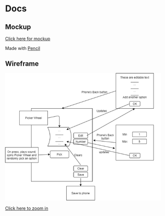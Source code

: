 # Docs

## Mockup

[Click here for mockup](https://potatowagon.github.io/options-picker/mockup/index.html)

Made with [Pencil](https://github.com/prikhi/pencil)

## Wireframe

![wireframe](./wireframe.png)

[Click here to zoom in](https://app.diagrams.net/?lightbox=1&highlight=0000ff&edit=_blank&layers=1&nav=1&title=Untitled%20Diagram.drawio#R7Vxbd5s4EP41PvsUH0CA8WPjpt3dNk3atE3z1KMYxXCCLS%2FIid1fX8ncJWEw5eZk8xDDWBbwzcw3F8kegdly%2B96Ha%2BcS28gbaYq9HYG3I01TTWVKX5hkF0qAZYWChe%2Fa0aBUcOP%2BQpFQiaQb10ZBbiDB2CPuOi%2Bc49UKzUlOBn0fP%2BeHPWAvf9U1XCBBcDOHnii9dW3ihFJLm6Tyv5G7cOIrq2b0wEsYD46eJHCgjZ8zInAxAjMfYxIeLbcz5DHwYlxu%2F9ndeh8fzff%2Ffg7%2Bg9%2FOP3z99P0snOzdMR9JHsFHK1J76o%2BzL19sePUw%2Bby4e%2Fi1CdTv736eaeHUT9DbRHhFz0p2MYA%2B3qxsxCZRRuD82XEJulnDOXv3mZoMlTlk6dEzlR5G0yGfoC2Hf8nNqwmi1BQRXiLi7%2BjnolmsSAexESrR%2BXOqUs2MZE5GnSA2QxiZ0SKZOoWKHkRoHYEcKEeOGsyaHdqQwBuC%2Fb2lliHoYwKJi1f09Ey1lBYxVQ0OVEsEVVUkoFptYaoLmI7H45FmevTC5%2Fc%2BPVqwo5%2FsTxQfPZZTF4WX5HUREB8%2Fohn2sE8lK7xi%2BntwPY8TQc9dMIXNqToQlZ8zZbmUg95Ebyxd2%2FaKlJ93sNa0rXPankq0rUm0bbalbavcgxYUm3UhIlHIgPfxcKUZpMw8UvrEEJCyJEDpbQFlHEPSakMkXawyEbgIqGowgbZgMgWYrt354ym7%2BTE62BbpYNKlqU4H6tMa79OSBEKWPxjmOIa0cazi1GQAfj096NdgLGFAGVo0XrcGliqAdWG75MV5d4Emtgc0YSSod0KzaoWa4c99vIaZaqmvlthpe9hUqAo6culQTcP2aTHf%2F7RZ3lPne2leXaSMIbl1hSxzEKHb0AcQusVcszc%2FN4bv5xMBrZmH4At08wJdDMnNO6m661jqEMJ3hfKlK7c%2BXGoPwa01sX65gU%2Fo5Xn14Yp7CF4NxJyc9T5YJqXcOogt6RSacY9dfZCP7EmzvreWJBAzUgE5tLLfsHUpZpceDAJ3ngeLAuLvfjBgqQlEp3fZ995uI9TDs13OQJEtLGdVgVhTCPQX6JAZA7kqskYry6IimY88SNyn%2FL3J8I%2BucI1detfFaw18ByrAG3%2BOok%2BlWhQm0pT8RNqUmyjEQZiIqgzuMsPWbEBQfMP8dQDIra7Rg3DG1NYSTP%2FA%2FMQc%2FGrFbMBHAb3XGTv04C5gBsn8NxQFa3fFRLzHK5CNUHz6gpcee%2Fj1vh9K5fQfXu9XmQbJC2ccMeimyLDJekaOGNqKdaBC2lRKDFuX%2FMgc36UcQc9SVmAnMSmkZJKlkgyztEMmoTdWsNRS1inI%2BTpiHZUrHbWarCMuCVVjnaaIQRe7n0ebX9vxRe9T00kY4JsEx2oacCaj84vdbWtazOT2tXIg6PuE0uomFmysyVgMArIYwPt4c7sTxDZGxzGg04SyNAaolZmhV2oA3MYHvW4QABzHgK6DwFA3TOgcwkmyn03XZM2JZGDzvlqhkGs%2B1T2gtoPW3zU4Ypnx1UEBYtfy0Z4z3NBIqHOzKNPaDqyKY9%2FY9r5swcTZFzgFtcsJRcSjLCWehqt8JU4mi4ft7dYTF0GuPhzwslb7pSXYGUn2EHOUBD5d0rJrL5uo0Guumk3EKcOR2cQkl06kCUQ%2F6URsTsMuNADfyFJqZhM638ji6b7lbCK%2BXMb%2Bvq1tSNBrqzSAWaDRvuoMo0KxP4g8L0mAsyFo2mkqY4jl8oEI1GqeZxSA11%2BeZ4hJcH8BugiewQZoQyz3L92Xl3SW6CXeL5CQY8%2FcKNbAl3D7ypVi9qwUUwxYqqCSnlk4mmbCx3oBOekmitaQExnaOA3kJDbXKXKG2MMIN58oBLOndZg7t49knc42t7hpSoyw210PRoXdjJVL0aT8vMu8c1xju%2B9KNAa%2FfHGz19VNwSVrr3lp%2BYmMinsqmipFzQpbj%2BvuuimzpTotlLbtL25el9qf1qv58f3I2lt6uAJc7dr8JF8cZOHjL7ap5hzut8zcbwg57Y5znUhl6XkNy1rOoNN8qcEl2GaapmMLgDKKYWfXyHcpBkzVnXCIUZVDeu2m6gafVdbtpvI7xngyaptDxLp08zq7qVxSIvvyfLfFad%2FrLOpYUfU8Z%2BigbP9eP5yhnULeIVgY3z%2BtzBlc2qvz5NMyZ8TP8X%2FewXMIv2NH9r0AtUsSmTSw%2FzIhhDNlrGiTPCOYpt4DI5QXuP16Ou%2BgOre9u3KBy7f9ptxEtT2dnqY%2FABYOT39GDVz8Bg%3D%3D)
